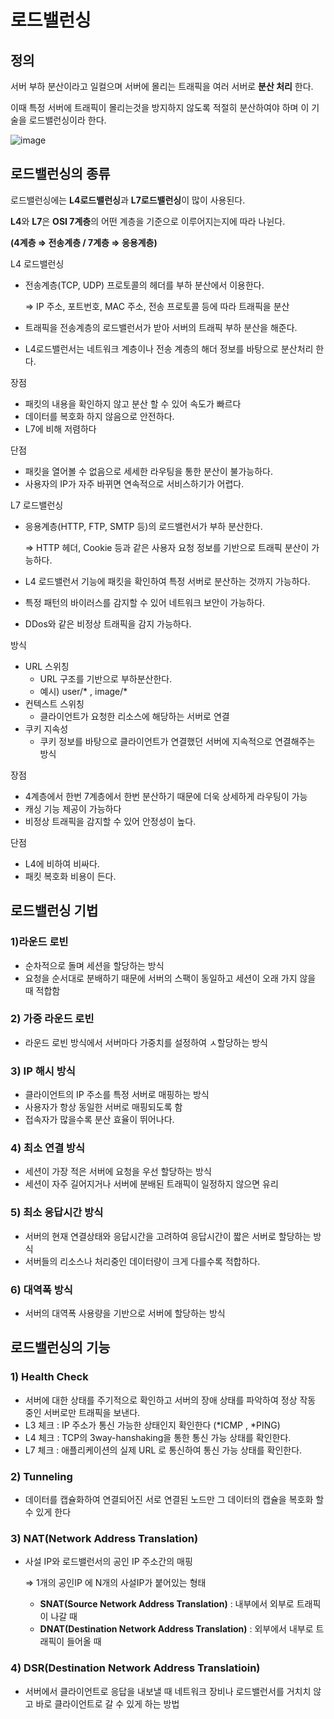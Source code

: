 # 로드밸런싱

## 정의

서버 부하 분산이라고 일컬으며 서버에 몰리는 트래픽을 여러 서버로 **분산 처리** 한다.

이때 특정 서버에 트래픽이 몰리는것을 방지하지 않도록 적절히 분산하여야 하며 이 기술을 로드밸런싱이라 한다.

![image](https://www.notion.so/image/https%3A%2F%2Fprod-files-secure.s3.us-west-2.amazonaws.com%2F552fe0dc-fdb3-4c62-979e-df2a2e235613%2F0494066a-99aa-42a9-bfa3-b3810eb7ca67%2FUntitled.png?table=block&id=9349dc26-b31c-4068-a520-1c52d0e01a27&spaceId=552fe0dc-fdb3-4c62-979e-df2a2e235613&width=2000&userId=a09a1ca3-4214-4905-a7a2-172e60f8cd39&cache=v2)

## 로드밸런싱의 종류

로드밸런싱에는 **L4로드밸런싱**과 **L7로드밸런싱**이 많이 사용된다.

**L4**와 **L7**은 **OSI 7계층**의 어떤 계층을 기준으로 이루어지는지에 따라 나뉜다.

**(4계층 ⇒ 전송계층 / 7계층 ⇒ 응용계층)**

L4 로드밸런싱

- 전송계층(TCP, UDP) 프로토콜의 헤더를 부하 분산에서 이용한다.
    
    ⇒ IP 주소, 포트번호, MAC 주소, 전송 프로토콜 등에 따라 트래픽을 분산
    
- 트래픽을 전송계층의 로드밸런서가 받아 서버의 트래픽 부하 분산을 해준다.
- L4로드밸런서는 네트워크 계층이나 전송 계층의 해더 정보를 바탕으로 분산처리 한다.

장점

- 패킷의 내용을 확인하지 않고 분산 할 수 있어 속도가 빠르다
- 데이터를 복호화 하지 않음으로 안전하다.
- L7에 비해 저렴하다

단점

- 패킷을 열어볼 수 없음으로 세세한 라우팅을 통한 분산이 불가능하다.
- 사용자의 IP가 자주 바뀌면 연속적으로 서비스하기가 어렵다.

L7 로드밸런싱

- 응용계층(HTTP, FTP, SMTP 등)의 로드밸런서가 부하 분산한다.
    
    ⇒ HTTP 헤더, Cookie 등과 같은 사용자 요청 정보를 기반으로 트래픽 분산이 가능하다.
    
- L4 로드밸런서 기능에 패킷을 확인하여 특정 서버로 분산하는 것까지 가능하다.
- 특정 패턴의 바이러스를 감지할 수 있어 네트워크 보안이 가능하다.
- DDos와 같은 비정상 트래픽을 감지 가능하다.

방식

- URL 스위칭
    - URL 구조를 기반으로 부하분산한다.
    - 예시) user/* , image/*
- 컨텍스트 스위칭
    - 클라이언트가 요청한 리소스에 해당하는 서버로 연결
- 쿠키 지속성
    - 쿠키 정보를 바탕으로 클라이언트가 연결했던 서버에 지속적으로 연결해주는 방식

장점

- 4계층에서 한번 7계층에서 한번 분산하기 때문에 더욱 상세하게 라우팅이 가능
- 캐싱 기능 제공이 가능하다
- 비정상 트래픽을 감지할 수 있어 안정성이 높다.

단점

- L4에 비하여 비싸다.
- 패킷 복호화 비용이 든다.

## 로드밸런싱 기법

### 1)라운드 로빈

- 순차적으로 돌며 세션을 할당하는 방식
- 요청을 순서대로 분배하기 때문에 서버의 스팩이 동일하고 세션이 오래 가지 않을 때 적합함

### 2) 가중 라운드 로빈

- 라운드 로빈 방식에서 서버마다 가중치를 설정하여 ㅅ할당하는 방식

### 3) IP 해시 방식

- 클라이언트의 IP 주소를 특정 서버로 매핑하는 방식
- 사용자가 항상 동일한 서버로 매핑되도록 함
- 접속자가 많을수록 분산 효율이 뛰어나다.

### 4) 최소 연결 방식

- 세션이 가장 적은 서버에 요청을 우선 할당하는 방식
- 세션이 자주 길어지거나 서버에 분배된 트래픽이 일정하지 않으면 유리

### 5) 최소 응답시간 방식

- 서버의 현재 연결상태와 응답시간을 고려하여 응답시간이 짧은 서버로 할당하는 방식
- 서버들의 리소스나 처리중인 데이터량이 크게 다를수록 적합하다.

### 6) 대역폭 방식

- 서버의 대역폭 사용량을 기반으로 서버에 할당하는 방식

## 로드밸런싱의 기능

### 1) Health Check

- 서버에 대한 상태를 주기적으로 확인하고 서버의 장애 상태를 파악하여 정상 작동 중인 서버로만 트래픽을 보낸다.
- L3 체크 : IP 주소가 통신 가능한 상태인지 확인한다 (*ICMP , *PING)
- L4 체크 : TCP의 3way-hanshaking을 통한 통신 가능 상태를 확인한다.
- L7 체크 : 애플리케이션의 실제 URL 로 통신하여 통신 가능 상태를 확인한다.

### 2) Tunneling

- 데이터를 캡슐화하여 연결되어진 서로 연결된 노드만 그 데이터의 캡슐을 복호화 할 수 있게 한다

### 3) NAT(Network Address Translation)

- 사설 IP와 로드밸런서의 공인 IP 주소간의 매핑
    
    ⇒ 1개의 공인IP 에 N개의 사설IP가 붙어있는 형태
    
    - **SNAT(Source Network Address Translation)** : 내부에서 외부로 트래픽이 나갈 때
    - **DNAT(Destination Network Address Translation)** : 외부에서 내부로 트래픽이 들어올 때

### 4) DSR(Destination Network Address Translatioin)

- 서버에서 클라이언트로 응답을 내보낼 때 네트워크 장비나 로드밸런서를 거치치 않고 바로 클라이언트로 갈 수 있게 하는 방법